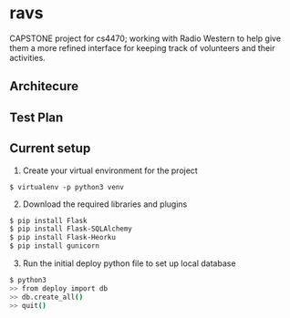 # ravs
CAPSTONE project for cs4470; working with Radio Western to help give them a more refined interface for keeping track of volunteers and their activities.

## Architecure

## Test Plan


## Current setup

1) Create your virtual environment for the project

`$ virtualenv -p python3 venv`

2) Download the required libraries and plugins

```bash
$ pip install Flask
$ pip install Flask-SQLAlchemy
$ pip install Flask-Heorku
$ pip install gunicorn
```

3) Run the initial deploy python file to set up local database

```bash
$ python3
>> from deploy import db
>> db.create_all()
>> quit()
```
